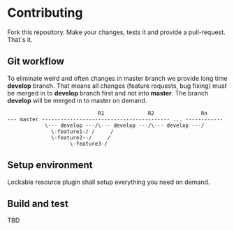 # Contributing

Fork this repository. Make your changes, tests it and provide a pull-request. That`s it.

## Git workflow

To eliminate weird and often changes in master branch we provide long time **develop** branch.
That means all changes (feature requests, bug fixing) must be merged in to **develop** branch first
and not into **master**.
The branch **develop** will be merged in to master on demand.

```
                             R1              R2               Rn
--- master ----------------------------------------- ... ------------
            \--- develop ---/\--- develop ---/\--- develop ---/
              \-feature1-/ /     /
              \-feature2--/     /
                    \-feature3-/
```

## Setup environment

Lockable resource plugin shall setup everything you need on demand.

## Build and test

TBD
